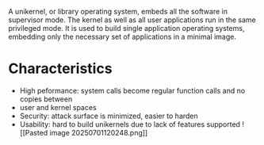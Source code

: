 A unikernel, or library operating system, embeds all the software in supervisor mode.
The kernel as well as all user applications run in the same privileged mode.
It is used to build single application operating systems, embedding only the necessary set
of applications in a minimal image.

# Characteristics
- High peformance: system calls become regular function calls and no copies between
- user and kernel spaces
- Security: attack surface is minimized, easier to harden
- Usability: hard to build unikernels due to lack of features supported
![[Pasted image 20250701120248.png]]